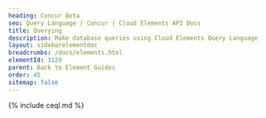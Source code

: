 ```yaml
---
heading: Concur Beta
seo: Query Language | Concur | Cloud Elements API Docs
title: Querying
description: Make database queries using Cloud Elements Query Language.
layout: sidebarelementdoc
breadcrumbs: /docs/elements.html
elementId: 3129
parent: Back to Element Guides
order: 45
sitemap: false
---
```


{% include ceql.md %}
